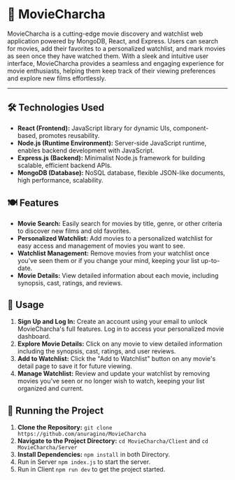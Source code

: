 # 🍿 MovieCharcha
MovieCharcha is a cutting-edge movie discovery and watchlist web application powered by MongoDB, React, and Express. Users can search for movies, add their favorites to a personalized watchlist, and mark movies as seen once they have watched them. With a sleek and intuitive user interface, MovieCharcha provides a seamless and engaging experience for movie enthusiasts, helping them keep track of their viewing preferences and explore new films effortlessly.


---
## 🛠️ Technologies Used

- **React (Frontend):** JavaScript library for dynamic UIs, component-based, promotes reusability.
- **Node.js (Runtime Environment):** Server-side JavaScript runtime, enables backend development with JavaScript.
- **Express.js (Backend):** Minimalist Node.js framework for building scalable, efficient backend APIs.
- **MongoDB (Database):** NoSQL database, flexible JSON-like documents, high performance, scalability.

## 🍽️ Features

- **Movie Search:**  Easily search for movies by title, genre, or other criteria to discover new films and old favorites.
- **Personalized Watchlist:**  Add movies to a personalized watchlist for easy access and management of movies you want to see.
- **Watchlist Management:** Remove movies from your watchlist once you've seen them or if you change your mind, keeping your list up-to-date.
- **Movie Details:** View detailed information about each movie, including synopsis, cast, ratings, and reviews.

## 🌟 Usage

1. **Sign Up and Log In:** Create an account using your email to unlock MovieCharcha's full features. Log in to access your personalized movie dashboard.
2. **Explore Movie Details:** Click on any movie to view detailed information including the synopsis, cast, ratings, and user reviews.
3. **Add to Watchlist:** Click the "Add to Watchlist" button on any movie's detail page to save it for future viewing.
4.  **Manage Watchlist:** Review and update your watchlist by removing movies you've seen or no longer wish to watch, keeping your list organized and current.

## 🚦 Running the Project

1. **Clone the Repository:** `git clone https://github.com/anuragino/MovieCharcha`
2. **Navigate to the Project Directory:** `cd MovieCharcha/Client` and `cd MovieCharcha/Server`
3. **Install Dependencies:** `npm install` in both Directory.
4. Run in Server `npm index.js` to start the server.
5. Run in Client `npm run dev` to get the project started.

